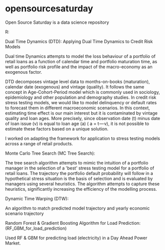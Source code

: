 # opensourcesaturday
Open Source Saturday is a data science repository

R:

Dual Time Dynamics (DTD):
Applying Dual Time Dynamics to Credit Risk Models

Dual time Dynamics attempts to model the loss behaviour of a portfolio of retail loans as a function of calendar time and portfolio maturation time, as well as portfolio risk profile and the impact of the macro-economy as an exogenous factor.

DTD decomposes vintage level data to months-on-books (maturation), calendar date (exogenous) and vintage (quality). It follows the same concept in Age-Cohort-Period model which is commonly used in sociology, epidemiology and other population and demography studies.
In credit risk stress testing models, we would like to model delinquency or default rates to forecast them in different macroeconomic scenarios. In this context, estimating time effect is our main interest but it is contaminated by vintage quality and loan ages. More precisely, since observation date (t) minus date of loan issue (v) is equal to loan age (a) ( a = t — v), it is not possible to estimate these factors based on a unique solution.

I worked on adapting the framework for application to stress testing models across a range of retail products.


Monte Carlo Tree Search (MC Tree Search):

The tree search algorithm attempts to mimic the intuition of a portfolio manager in the selection of a 'best' stress testing model for a portfolio of retail loans.  The trajectory the portfolio default probability will follow in a hypothetical stress situation is the basis of selection and is evaluated by managers using several heuristics. The algorithm attempts to capture these heuristics, significantly increasing the efficiency of the modelling process.

Dynamic Time Warping (DTW):

An algorithm to match predicted model trajectory and yearly economic scenario trajectory

Random Forest & Gradient Boosting Algorithm for Load Prediction: (RF_GBM_for_load_prediction)

Used RF & GBM for predicting load (electricity) in a Day Ahead Power Market.
